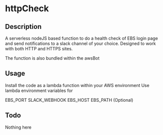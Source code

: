 # httpCheck

## Description
A serverless nodeJS based function to do a health check of EBS login page and send notifications to a slack channel of your choice.
Designed to work with both HTTP and HTTPS sites.

The function is also bundled within the awsBot


## Usage

Install the code as a lambda function within your AWS environment
Use lambda environment variables for

EBS_PORT
SLACK_WEBHOOK
EBS_HOST
EBS_PATH (Optional)

## Todo
Nothing here
